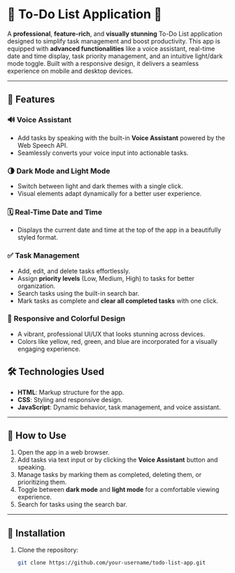 # 🌟 To-Do List Application 🌟

A **professional**, **feature-rich**, and **visually stunning** To-Do List application designed to simplify task management and boost productivity. This app is equipped with **advanced functionalities** like a voice assistant, real-time date and time display, task priority management, and an intuitive light/dark mode toggle. Built with a responsive design, it delivers a seamless experience on mobile and desktop devices.

---

## 🚀 Features

### 🔊 **Voice Assistant**
- Add tasks by speaking with the built-in **Voice Assistant** powered by the Web Speech API.
- Seamlessly converts your voice input into actionable tasks.

### 🌗 **Dark Mode and Light Mode**
- Switch between light and dark themes with a single click.
- Visual elements adapt dynamically for a better user experience.

### 🗓️ **Real-Time Date and Time**
- Displays the current date and time at the top of the app in a beautifully styled format.

### ✅ **Task Management**
- Add, edit, and delete tasks effortlessly.
- Assign **priority levels** (Low, Medium, High) to tasks for better organization.
- Search tasks using the built-in search bar.
- Mark tasks as complete and **clear all completed tasks** with one click.

### 📱 **Responsive and Colorful Design**
- A vibrant, professional UI/UX that looks stunning across devices.
- Colors like yellow, red, green, and blue are incorporated for a visually engaging experience.

## 🛠️ **Technologies Used**
- **HTML**: Markup structure for the app.
- **CSS**: Styling and responsive design.
- **JavaScript**: Dynamic behavior, task management, and voice assistant.

---

## 📝 **How to Use**
1. Open the app in a web browser.
2. Add tasks via text input or by clicking the **Voice Assistant** button and speaking.
3. Manage tasks by marking them as completed, deleting them, or prioritizing them.
4. Toggle between **dark mode** and **light mode** for a comfortable viewing experience.
5. Search for tasks using the search bar.

---

## 🔧 **Installation**
1. Clone the repository:
   ```bash
   git clone https://github.com/your-username/todo-list-app.git

